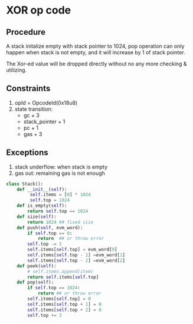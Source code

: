 # XOR op code

## Procedure  

A stack initalize empty with stack pointer to 1024, pop operation can only happen when stack is not empty, and it will increase by 1 of stack pointer.  

The Xor-ed value will be dropped directly without no any more checking & utilizing.

## Constraints

1. opId = OpcodeId(0x18u8)
2. state transition:  
    - gc + 3
    - stack_pointer + 1
    - pc + 1
    - gas + 3


## Exceptions

1. stack underflow: when stack is empty
2. gas out: remaining gas is not enough   

```python
class Stack():
    def __init__(self):
         self.items = [0] * 1024
         self.top = 1024
    def is_empty(self):
        return self.top == 1024
    def size(self):
        return 1024 ## fixed size
    def push(self, evm_word):
        if self.top == 0:
            return  ## or throw error
        self.top -= 3
        self.items[self.top] = evm_word[0]
        self.items[self.top - 1] =evm_word[1]
        self.items[self.top - 2] =evm_word[2]
    def peek(self):
        # self.items.append(item)
        return self.items[self.top]
    def pop(self):
        if self.top == 1024:
            return ## or throw error
        self.items[self.top] = 0
        self.items[self.top + 1] = 0
        self.items[self.top + 2] = 0
        self.top += 3
```